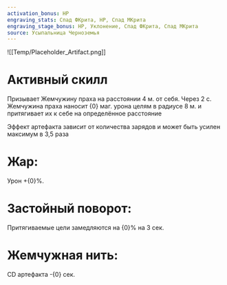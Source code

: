 ```yaml
---
activation_bonus: HP
engraving_stats: Спад ФКрита, HP, Спад МКрита
engraving_stage_bonus: HP, Уклонение, Спад ФКрита, Спад МКрита
source: Усыпальница Черноземья
---
```

![[Temp/Placeholder_Artifact.png]]
# Активный скилл
Призывает Жемчужину праха на расстоянии 4 м. от себя. Через 2 с. Жемчужина праха наносит {0} маг. урона целям в радиусе 8 м. и притягивает их к себе на определённое расстояние

Эффект артефакта зависит от количества зарядов и может быть усилен максимум в 3,5 раза

# Жар: 
Урон +{0}%.
# Застойный поворот: 
Притягиваемые цели замедляются на {0}% на 3 сек.
# Жемчужная нить: 
CD артефакта -{0} сек.
